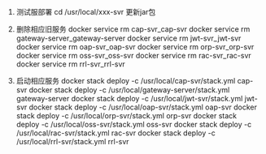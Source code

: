 1. 测试服部署
cd /usr/local/xxx-svr
更新jar包

2. 删除相应旧服务
docker service rm cap-svr_cap-svr
docker service rm gateway-server_gateway-server
docker service rm jwt-svr_jwt-svr
docker service rm oap-svr_oap-svr
docker service rm orp-svr_orp-svr
docker service rm oss-svr_oss-svr
docker service rm rac-svr_rac-svr
docker service rm rrl-svr_rrl-svr

3. 启动相应服务
docker stack deploy -c /usr/local/cap-svr/stack.yml cap-svr
docker stack deploy -c /usr/local/gateway-server/stack.yml gateway-server
docker stack deploy -c /usr/local/jwt-svr/stack.yml jwt-svr
docker stack deploy -c /usr/local/oap-svr/stack.yml oap-svr
docker stack deploy -c /usr/local/orp-svr/stack.yml orp-svr
docker stack deploy -c /usr/local/oss-svr/stack.yml oss-svr
docker stack deploy -c /usr/local/rac-svr/stack.yml rac-svr
docker stack deploy -c /usr/local/rrl-svr/stack.yml rrl-svr